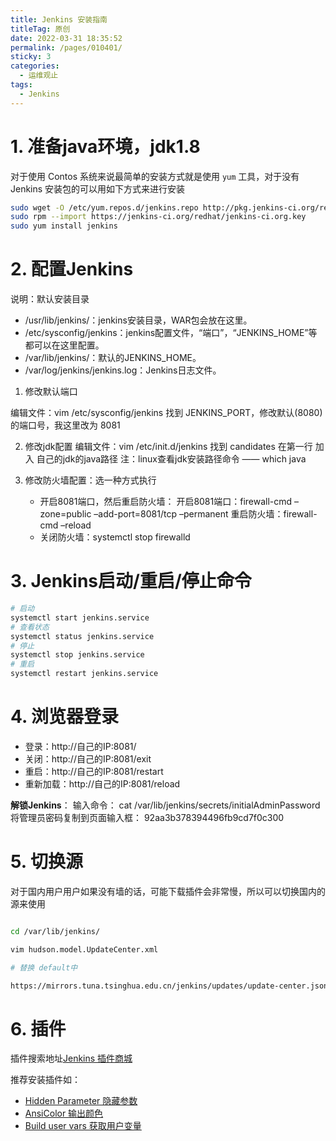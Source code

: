 ```yaml
---
title: Jenkins 安装指南
titleTag: 原创
date: 2022-03-31 18:35:52
permalink: /pages/010401/
sticky: 3
categories:
  - 运维观止
tags:
  - Jenkins
---
```



# 1. 准备java环境，jdk1.8

对于使用 Contos 系统来说最简单的安装方式就是使用 `yum` 工具，对于没有 Jenkins 安装包的可以用如下方式来进行安装

```bash
sudo wget -O /etc/yum.repos.d/jenkins.repo http://pkg.jenkins-ci.org/redhat-stable/jenkins.repo
sudo rpm --import https://jenkins-ci.org/redhat/jenkins-ci.org.key
sudo yum install jenkins

```

# 2. 配置Jenkins

说明：默认安装目录

* /usr/lib/jenkins/：jenkins安装目录，WAR包会放在这里。 
* /etc/sysconfig/jenkins：jenkins配置文件，“端口”，“JENKINS_HOME”等都可以在这里配置。 
* /var/lib/jenkins/：默认的JENKINS_HOME。 
* /var/log/jenkins/jenkins.log：Jenkins日志文件。

1. 修改默认端口

编辑文件：vim /etc/sysconfig/jenkins
找到 JENKINS_PORT，修改默认(8080)的端口号，我这里改为 8081

2. 修改jdk配置
编辑文件：vim /etc/init.d/jenkins
找到 candidates 在第一行 加入 自己的jdk的java路径
注：linux查看jdk安装路径命令 —— which java

3. 修改防火墙配置：选一种方式执行
    * 开启8081端口，然后重启防火墙：  开启8081端口：firewall-cmd –zone=public –add-port=8081/tcp –permanent  重启防火墙：firewall-cmd –reload 
    * 关闭防火墙：systemctl stop firewalld


# 3. Jenkins启动/重启/停止命令

```bash
# 启动
systemctl start jenkins.service
# 查看状态
systemctl status jenkins.service
# 停止
systemctl stop jenkins.service
# 重启
systemctl restart jenkins.service

```

# 4. 浏览器登录

* 登录：http://自己的IP:8081/ 
* 关闭：http://自己的IP:8081/exit  
* 重启：http://自己的IP:8081/restart 
* 重新加载：http://自己的IP:8081/reload

**解锁Jenkins**：
输入命令： cat /var/lib/jenkins/secrets/initialAdminPassword
将管理员密码复制到页面输入框： 92aa3b378394496fb9cd7f0c300

# 5. 切换源

对于国内用户用户如果没有墙的话，可能下载插件会非常慢，所以可以切换国内的源来使用

```bash

cd /var/lib/jenkins/

vim hudson.model.UpdateCenter.xml

# 替换 default中

https://mirrors.tuna.tsinghua.edu.cn/jenkins/updates/update-center.json

```

# 6. 插件

插件搜索地址[Jenkins 插件商城](https://plugins.jenkins.io/)


推荐安装插件如：
* [Hidden Parameter 隐藏参数](https://plugins.jenkins.io/hidden-parameter)
* [AnsiColor 输出颜色](https://plugins.jenkins.io/ansicolor/)
* [Build user vars 获取用户变量](https://plugins.jenkins.io/build-user-vars-plugin/)